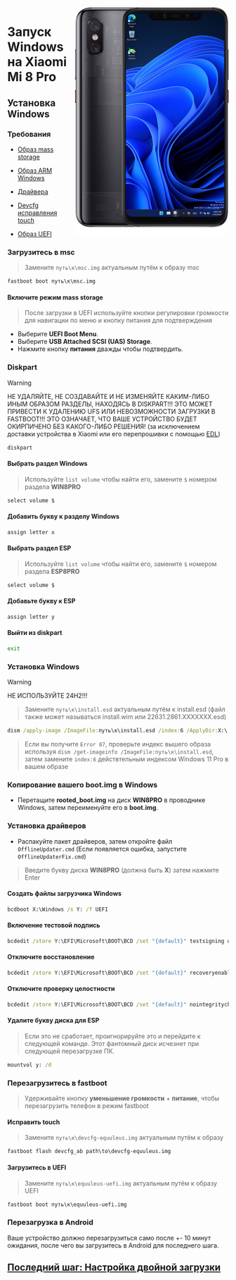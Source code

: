 <img align="right" src="https://github.com/n00b69/woa-equuleus/blob/main/equuleus.png" width="350" alt="Windows 11 running on equuleus">

# Запуск Windows на Xiaomi Mi 8 Pro

## Установка Windows

### Требования
- [Образ mass storage](https://github.com/n00b69/woa-equuleus/releases/download/Files/msc.img)

- [Образ ARM Windows](https://arkt-7.github.io/woawin/)
  
- [Драйвера](https://github.com/n00b69/woa-equuleus/releases/tag/Drivers)

- [Devcfg исправления touch](https://github.com/n00b69/woa-equuleus/releases/download/Files/devcfg-polaris.img)

- [Образ UEFI](https://github.com/n00b69/woa-equuleus/releases/tag/UEFI)

### Загрузитесь в msc
> Замените `путь\к\msc.img` актуальным путём к образу msc
```cmd
fastboot boot путь\к\msc.img
```

#### Включите режим mass storage
> После загрузки в UEFI используйте кнопки регулировки громкости для навигации по меню и кнопку питания для подтверждения
- Выберите **UEFI Boot Menu**.
- Выберите **USB Attached SCSI (UAS) Storage**.
- Нажмите кнопку **питания** дважды чтобы подтвердить.

### Diskpart
> [!WARNING]
> НЕ УДАЛЯЙТЕ, НЕ СОЗДАВАЙТЕ И НЕ ИЗМЕНЯЙТЕ КАКИМ-ЛИБО ИНЫМ ОБРАЗОМ РАЗДЕЛЫ, НАХОДЯСЬ В DISKPART!!! ЭТО МОЖЕТ ПРИВЕСТИ К УДАЛЕНИЮ UFS ИЛИ НЕВОЗМОЖНОСТИ ЗАГРУЗКИ В FASTBOOT!!! ЭТО ОЗНАЧАЕТ, ЧТО ВАШЕ УСТРОЙСТВО БУДЕТ ОКИРПИЧЕНО БЕЗ КАКОГО-ЛИБО РЕШЕНИЯ! (за исключением доставки устройства в Xiaomi или его перепрошивки с помощью [EDL](edl-ru.md))
```cmd
diskpart
```

#### Выбрать раздел Windows 
> Используйте `list volume` чтобы найти его, замените `$` номером раздела **WIN8PRO**
```cmd
select volume $
``` 

#### Добавить букву к разделу Windows
```cmd
assign letter x
``` 

#### Выбрать раздел ESP
> Используйте `list volume` чтобы найти его, замените `$` номером раздела **ESP8PRO**
```cmd
select volume $
``` 

#### Добавьте букву к ESP
```cmd
assign letter y
```

#### Выйти из diskpart
```cmd
exit
```

### Установка Windows
> [!Warning]
> НЕ ИСПОЛЬЗУЙТЕ 24H2!!!

> Замените `путь\к\install.esd` актуальным путём к install.esd (файл также может называться install.wim или 22631.2861.XXXXXXX.esd)
```cmd
dism /apply-image /ImageFile:путь\к\install.esd /index:6 /ApplyDir:X:\
```

> Если вы получите `Error 87`, проверьте индекс вышего образа используя `dism /get-imageinfo /ImageFile:путь\к\install.esd`, затем замените `index:6` действтельным индексом Windows 11 Pro в вашем образе

### Копирование вашего boot.img в Windows
- Перетащите **rooted_boot.img** на диск **WIN8PRO** в проводнике Windows, затем переименуйте его в **boot.img**.

### Установка драйверов
- Распакуйте пакет драйверов, затем откройте файл `OfflineUpdater.cmd` (Если появляется ошибка, запустите `OfflineUpdaterFix.cmd`)

> Введите букву диска **WIN8PRO** (должна быть **X**) затем нажмите Enter
  
#### Создать файлы загрузчика Windows
```cmd
bcdboot X:\Windows /s Y: /f UEFI
```

#### Включение тестовой подпись
```cmd
bcdedit /store Y:\EFI\Microsoft\BOOT\BCD /set "{default}" testsigning on
```

#### Отключите восстановление
```cmd
bcdedit /store Y:\EFI\Microsoft\BOOT\BCD /set "{default}" recoveryenabled no
```

#### Отключите проверку целостности
```cmd
bcdedit /store Y:\EFI\Microsoft\BOOT\BCD /set "{default}" nointegritychecks on
```

#### Удалите букву диска для ESP
> Если это не сработает, проигнорируйте это и перейдите к следующей команде. Этот фантомный диск исчезнет при следующей перезагрузке ПК.
```cmd
mountvol y: /d
```

### Перезагрузитесь в fastboot
> Удерживайте кнопку **уменьшение громкости** + **питание**, чтобы перезагрузить телефон в режим fastboot

#### Исправить touch
> Замените `путь\к\devcfg-equuleus.img` актуальным путём к образу
```cmd
fastboot flash devcfg_ab path\to\devcfg-equuleus.img
```

#### Загрузитесь в UEFI
> Замените `путь\к\equuleus-uefi.img` актуальным путём к образу UEFI
```cmd
fastboot boot путь\к\equuleus-uefi.img
```

### Перезагрузка в Android
Ваше устройство должно перезагрузиться само после +- 10 минут ожидания, после чего вы загрузитесь в Android для последнего шага.

## [Последний шаг: Настройка двойной загрузки](4-dualboot-ru.md)
